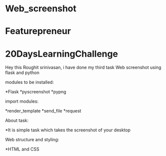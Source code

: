 # Web_screenshot
# Featurepreneur
# 20DaysLearningChallenge

Hey this Roughit srinivasan, i have done my third task Web screenshot using flask and python

modules to be installed:

*Flask
*pyscreenshot
*pypng

import modules:

*render_template
*send_file
*request

About task:

*It is simple task which takes the screenshot of your desktop

Web structure and styling:

*HTML and CSS
